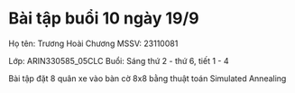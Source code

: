 # Bài tập buổi 10 ngày 19/9

Họ tên: Trương Hoài Chương MSSV: 23110081

Lớp: ARIN330585_05CLC Buổi: Sáng thứ 2 - thứ 6, tiết 1 - 4

Bài tập đặt 8 quân xe vào bàn cờ 8x8 bằng thuật toán Simulated Annealing
